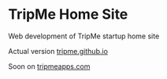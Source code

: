 # TripMe Home Site

Web development of TripMe startup home site

Actual version [tripme.github.io](http://tripme.github.io)

Soon on [tripmeapps.com](http://tripmeapps.com)
